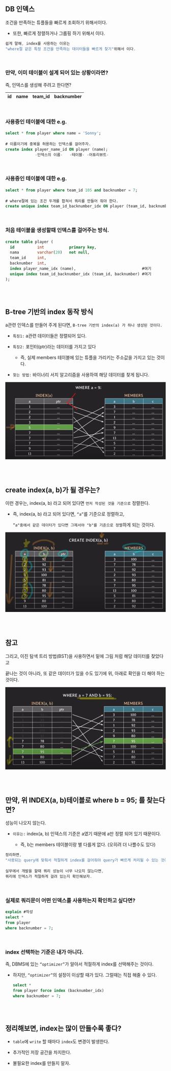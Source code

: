 ## DB 인덱스

조건을 만족하는 튜플들을 빠르게 조회하기 위해서이다.

- 또한, 빠르게 정렬하거나 그룹핑 하기 위해서 이다.

```java
쉽게 말해, index를 사용하는 이유는 
"where절 같은 특정 조건을 만족하는 데이터들을 빠르게 찾기"위해서 이다.
```

<br/>

### 만약, 이미 테이블이 설계 되어 있는 상황이라면?

즉, 인덱스를 생성해 주려고 한다면?

| id | name | team_id | backnumber |
| --- | --- | --- | --- |


<br/>


### 사용중인 테이블에 대한 e.g.

```sql
select * from player where name = 'Sonny';

# 이름이기에 중복을 허용하는 인덱스를 걸어주자.
create index player_name_id ON player (name); 
             -인덱스의 이름-   -테이블- -어튜리뷰트-
```

<br/>

### 사용중인 테이블에 대한 e.g.

```sql
select * from player where team_id 105 and backnumber = 7;

# where절에 있는 조건 두개를 합쳐서 쿼리를 만들어 줘야 한다.
create unique index team_id_backnumber_idx ON player (team_id, backnumber);
```

<br/>

### 처음 테이블을 생성할때 인덱스를 걸어주는 방식.

```sql
create table player (
  id          int           primary key,
  nama        varchar(20)   not null,
  team_id     int,
  backnumber  int,
  index player_name_idx (name),                             #여기
  unique index team_id_backnumber_idx (team_id, backnumber) #여기
);
```

<br/><br/>

## B-tree 기반의 index 동작 방식

a관련 인덱스를 만들어 주게 된다면, `B-tree 기반의 index(a) 가 하나 생성된 것이다.`

- `특징1:` a관련 데이터들은 정렬되어 있다.

- `특징2:` 포인터(ptr)라는 데이터를 가지고 있다
    - 즉, 실제 members 테이블에 있는 튜플을 가리키는 주소값을 가지고 있는 것이다.
- `찾는 방법:` 바이너리 서치 알고리즘을 사용하여 해당 데이터를 찾게 됩니다.

![이미지](/programming/img/입문485.PNG)


<br/><br/>

## create index(a, b)가 될 경우는?

이런 경우는, index(a, b) 라고 되어 있다면 `먼저 작성된 것을 기준으로` 정렬한다.

- 즉, index(a, b) 라고 되어 있다면,  `“a”`를 기준으로 정렬하고,
    
    `“a"중에서 같은 데이터가 있다면 그제서야 "b"를 기준으로 정렬`하게 되는 것이다.
    

![이미지](/programming/img/입문486.PNG)

<br/><br/>

## 참고

그리고, 이진 탐색 트리 방법(BST)을 사용하면서 밑에 그림 처럼 해당 데이터를 찾았다고 

끝나는 것이 아니라, 또 같은 데이터가 있을 수도 있기에 위, 아래로 확인을 더 해야 하는 것이다.

![이미지](/programming/img/입문487.PNG)

<br/><br/>

## 만약, 위 INDEX(a, b)테이블로 where b = 95; 를 찾는다면?

성능이 나오지 않는다.

- `이유는:` index(a, b) 인덱스의 기준은 a였기 때문에 a만 정렬 되어 있기 때문이다.

    - 즉, b는 members 테이블이랑 별 다를게 없다. (오히려 더 나쁠수도 있다)

```java
정리하면,
"사용되는 query에 맞춰서 적절하게 index를 걸어줘야 query가 빠르게 처리될 수 있는 것이다"

실무에서 개발을 할때 쿼리 성능이 너무 나오지 않는다면, 
쿼리에 인덱스가 적절하게 걸려 있는지 확인해보자.
```

<br/>

### 실제로 쿼리문이 어떤 인덱스를 사용하는지 확인하고 싶다면?

```sql
explain #작성
select * 
from player 
where backnumber = 7;
```

<br/>

### index 선택하는 기준은 내가 아니다.

즉, DBMS에 있는 `“optimizer”`가 알아서 적절하게 index를 선택해주는 것이다.

- 하지만, `“optimizer”`의 설정이 이상할 때가 있다. 그럴때는 직접 해줄 수 있다.
    
    ```sql
    select * 
    from player force index (backnumber_idx) 
    where backnumber = 7;
    ```

<br/><br/>

## 정리해보면, index는 많이 만들수록 좋다?

- `table`에 `write` 할 때마다 `index`도 변경이 발생한다.

- 추가적인 저장 공간을 차지한다.

- 불필요한 index를 만들지 말자.